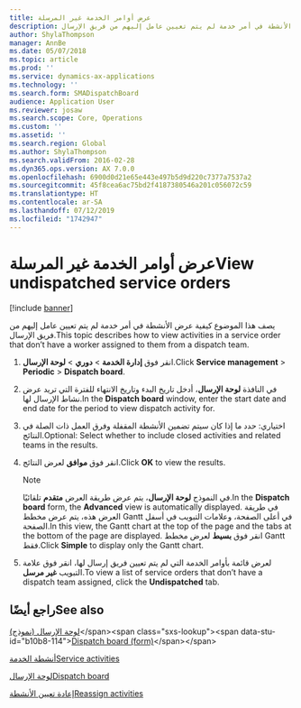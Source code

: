 ```yaml
---
title: عرض أوامر الخدمة غير المرسلة
description: يصف هذا الموضوع كيفية عرض الأنشطة في أمر خدمة لم يتم تعيين عامل إليهم من فريق الإرسال.
author: ShylaThompson
manager: AnnBe
ms.date: 05/07/2018
ms.topic: article
ms.prod: ''
ms.service: dynamics-ax-applications
ms.technology: ''
ms.search.form: SMADispatchBoard
audience: Application User
ms.reviewer: josaw
ms.search.scope: Core, Operations
ms.custom: ''
ms.assetid: ''
ms.search.region: Global
ms.author: ShylaThompson
ms.search.validFrom: 2016-02-28
ms.dyn365.ops.version: AX 7.0.0
ms.openlocfilehash: 6900d0d21e65e443e497b5d9d220c7377a7537a2
ms.sourcegitcommit: 45f8cea6ac75bd2f4187380546a201c056072c59
ms.translationtype: HT
ms.contentlocale: ar-SA
ms.lasthandoff: 07/12/2019
ms.locfileid: "1742947"
---
```

# <a name="view-undispatched-service-orders"></a><span data-ttu-id="b10b8-103">عرض أوامر الخدمة غير المرسلة</span><span class="sxs-lookup"><span data-stu-id="b10b8-103">View undispatched service orders</span></span> 

[!include [banner](../includes/banner.md)]


<span data-ttu-id="b10b8-104">يصف هذا الموضوع كيفية عرض الأنشطة في أمر خدمة لم يتم تعيين عامل إليهم من فريق الإرسال.</span><span class="sxs-lookup"><span data-stu-id="b10b8-104">This topic describes how to view activities in a service order that don’t have a worker assigned to them from a dispatch team.</span></span>

1.  <span data-ttu-id="b10b8-105">انقر فوق **إدارة الخدمة** \> **دوري** \> **لوحة الإرسال‬**.</span><span class="sxs-lookup"><span data-stu-id="b10b8-105">Click **Service management** \> **Periodic** \> **Dispatch board**.</span></span>

2.  <span data-ttu-id="b10b8-106">في النافذة **لوحة الإرسال**، أدخل تاريخ البدء وتاريخ الانتهاء للفترة التي تريد عرض نشاط الإرسال لها.</span><span class="sxs-lookup"><span data-stu-id="b10b8-106">In the **Dispatch board** window, enter the start date and end date for the period to view dispatch activity for.</span></span>

3.  <span data-ttu-id="b10b8-107">اختياري: حدد ما إذا كان سيتم تضمين الأنشطة المقفلة وفرق العمل ذات الصلة في النتائج.</span><span class="sxs-lookup"><span data-stu-id="b10b8-107">Optional: Select whether to include closed activities and related teams in the results.</span></span>

4.  <span data-ttu-id="b10b8-108">انقر فوق **موافق** لعرض النتائج.</span><span class="sxs-lookup"><span data-stu-id="b10b8-108">Click **OK** to view the results.</span></span>
    

    > [!NOTE]
    > <P><span data-ttu-id="b10b8-109">في النموذج <STRONG>لوحة الإرسال</STRONG>، يتم عرض طريقة العرض <STRONG>متقدم</STRONG> تلقائيًا.</span><span class="sxs-lookup"><span data-stu-id="b10b8-109">In the <STRONG>Dispatch board</STRONG> form, the <STRONG>Advanced</STRONG> view is automatically displayed.</span></span> <span data-ttu-id="b10b8-110">في طريقة العرض هذه، يتم عرض مخطط Gantt في أعلى الصفحة، وعلامات التبويب في أسفل الصفحة.</span><span class="sxs-lookup"><span data-stu-id="b10b8-110">In this view, the Gantt chart at the top of the page and the tabs at the bottom of the page are displayed.</span></span> <span data-ttu-id="b10b8-111">انقر فوق <STRONG>بسيط</STRONG> لعرض مخطط Gantt فقط.</span><span class="sxs-lookup"><span data-stu-id="b10b8-111">Click <STRONG>Simple</STRONG> to display only the Gantt chart.</span></span></P>



5.  <span data-ttu-id="b10b8-112">لعرض قائمة بأوامر الخدمة التي لم يتم تعيين فريق إرسال لها، انقر فوق علامة التبويب **غير مرسل**.</span><span class="sxs-lookup"><span data-stu-id="b10b8-112">To view a list of service orders that don’t have a dispatch team assigned, click the **Undispatched** tab.</span></span>

## <a name="see-also"></a><span data-ttu-id="b10b8-113">راجع أيضًا</span><span class="sxs-lookup"><span data-stu-id="b10b8-113">See also</span></span>

<span data-ttu-id="b10b8-114">[‏‏لوحة الإرسال (نموذج)](https://technet.microsoft.com/library/hh242789\(v=ax.60\))</span><span class="sxs-lookup"><span data-stu-id="b10b8-114">[Dispatch board (form)](https://technet.microsoft.com/library/hh242789\(v=ax.60\))</span></span>

[<span data-ttu-id="b10b8-115">أنشطة الخدمة</span><span class="sxs-lookup"><span data-stu-id="b10b8-115">Service activities</span></span>](service-activities.md)

[<span data-ttu-id="b10b8-116">لوحة الإرسال</span><span class="sxs-lookup"><span data-stu-id="b10b8-116">Dispatch board</span></span>](dispatch-board.md)

[<span data-ttu-id="b10b8-117">إعادة تعيين الأنشطة</span><span class="sxs-lookup"><span data-stu-id="b10b8-117">Reassign activities</span></span>](reassign-activities.md)

  


